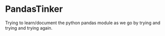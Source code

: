 # PandasTinker

Trying to learn/document the python pandas module as we go by trying and trying and trying again.
